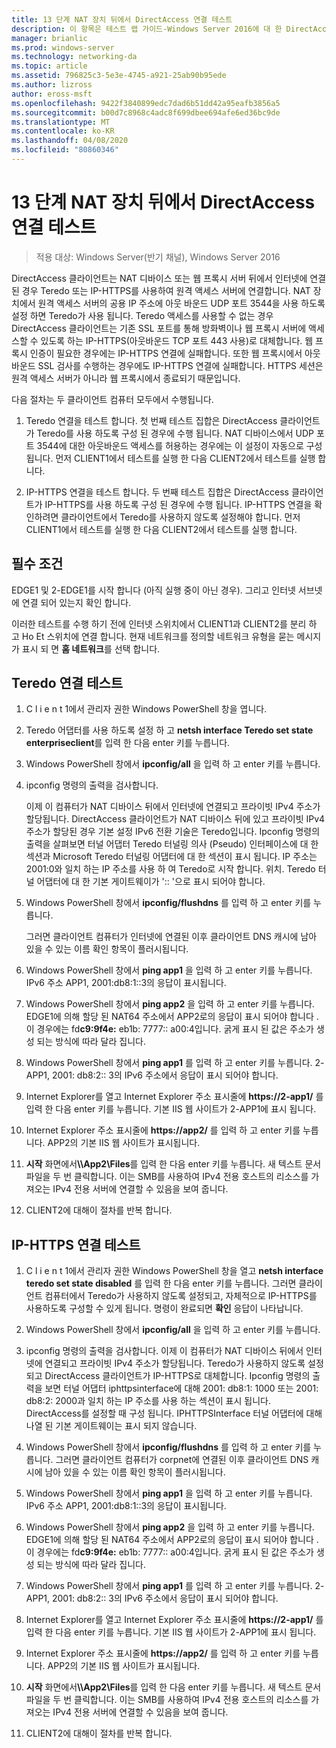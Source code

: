 ```yaml
---
title: 13 단계 NAT 장치 뒤에서 DirectAccess 연결 테스트
description: 이 항목은 테스트 랩 가이드-Windows Server 2016에 대 한 DirectAccess 멀티 사이트 배포 시연의 일부입니다.
manager: brianlic
ms.prod: windows-server
ms.technology: networking-da
ms.topic: article
ms.assetid: 796825c3-5e3e-4745-a921-25ab90b95ede
ms.author: lizross
author: eross-msft
ms.openlocfilehash: 9422f3840899edc7dad6b51dd42a95eafb3856a5
ms.sourcegitcommit: b00d7c8968c4adc8f699dbee694afe6ed36bc9de
ms.translationtype: MT
ms.contentlocale: ko-KR
ms.lasthandoff: 04/08/2020
ms.locfileid: "80860346"
---
```

# <a name="step-13-test-directaccess-connectivity-from-behind-a-nat-device"></a>13 단계 NAT 장치 뒤에서 DirectAccess 연결 테스트

>적용 대상: Windows Server(반기 채널), Windows Server 2016

DirectAccess 클라이언트는 NAT 디바이스 또는 웹 프록시 서버 뒤에서 인터넷에 연결된 경우 Teredo 또는 IP-HTTPS를 사용하여 원격 액세스 서버에 연결합니다. NAT 장치에서 원격 액세스 서버의 공용 IP 주소에 아웃 바운드 UDP 포트 3544을 사용 하도록 설정 하면 Teredo가 사용 됩니다. Teredo 액세스를 사용할 수 없는 경우 DirectAccess 클라이언트는 기존 SSL 포트를 통해 방화벽이나 웹 프록시 서버에 액세스할 수 있도록 하는 IP-HTTPS(아웃바운드 TCP 포트 443 사용)로 대체합니다. 웹 프록시 인증이 필요한 경우에는 IP-HTTPS 연결에 실패합니다. 또한 웹 프록시에서 아웃바운드 SSL 검사를 수행하는 경우에도 IP-HTTPS 연결에 실패합니다. HTTPS 세션은 원격 액세스 서버가 아니라 웹 프록시에서 종료되기 때문입니다.  
  
다음 절차는 두 클라이언트 컴퓨터 모두에서 수행됩니다.  
  
1. Teredo 연결을 테스트 합니다. 첫 번째 테스트 집합은 DirectAccess 클라이언트가 Teredo를 사용 하도록 구성 된 경우에 수행 됩니다. NAT 디바이스에서 UDP 포트 3544에 대한 아웃바운드 액세스를 허용하는 경우에는 이 설정이 자동으로 구성됩니다. 먼저 CLIENT1에서 테스트를 실행 한 다음 CLIENT2에서 테스트를 실행 합니다.  
  
2. IP-HTTPS 연결을 테스트 합니다. 두 번째 테스트 집합은 DirectAccess 클라이언트가 IP-HTTPS를 사용 하도록 구성 된 경우에 수행 됩니다. IP-HTTPS 연결을 확인하려면 클라이언트에서 Teredo를 사용하지 않도록 설정해야 합니다. 먼저 CLIENT1에서 테스트를 실행 한 다음 CLIENT2에서 테스트를 실행 합니다.  
  
## <a name="prerequisites"></a>필수 조건  
EDGE1 및 2-EDGE1를 시작 합니다 (아직 실행 중이 아닌 경우). 그리고 인터넷 서브넷에 연결 되어 있는지 확인 합니다.  
  
이러한 테스트를 수행 하기 전에 인터넷 스위치에서 CLIENT1과 CLIENT2를 분리 하 고 Ho Et 스위치에 연결 합니다. 현재 네트워크를 정의할 네트워크 유형을 묻는 메시지가 표시 되 면 **홈 네트워크**를 선택 합니다.  
  
## <a name="test-teredo-connectivity"></a><a name="TeredoCLIENT1"></a>Teredo 연결 테스트  
  
1. C l i e n t 1에서 관리자 권한 Windows PowerShell 창을 엽니다.  
  
2. Teredo 어댑터를 사용 하도록 설정 하 고 **netsh interface Teredo set state enterpriseclient**를 입력 한 다음 enter 키를 누릅니다.  
  
3. Windows PowerShell 창에서 **ipconfig/all** 을 입력 하 고 enter 키를 누릅니다.  
  
4. ipconfig 명령의 출력을 검사합니다.  
  
   이제 이 컴퓨터가 NAT 디바이스 뒤에서 인터넷에 연결되고 프라이빗 IPv4 주소가 할당됩니다. DirectAccess 클라이언트가 NAT 디바이스 뒤에 있고 프라이빗 IPv4 주소가 할당된 경우 기본 설정 IPv6 전환 기술은 Teredo입니다. Ipconfig 명령의 출력을 살펴보면 터널 어댑터 Teredo 터널링 의사 (Pseudo) 인터페이스에 대 한 섹션과 Microsoft Teredo 터널링 어댑터에 대 한 섹션이 표시 됩니다. IP 주소는 2001:0와 일치 하는 IP 주소를 사용 하 여 Teredo로 시작 합니다. 위치. Teredo 터널 어댑터에 대 한 기본 게이트웨이가 ':: '으로 표시 되어야 합니다.  
  
5. Windows PowerShell 창에서 **ipconfig/flushdns** 를 입력 하 고 enter 키를 누릅니다.  
  
   그러면 클라이언트 컴퓨터가 인터넷에 연결된 이후 클라이언트 DNS 캐시에 남아 있을 수 있는 이름 확인 항목이 플러시됩니다.  
  
6. Windows PowerShell 창에서 **ping app1** 을 입력 하 고 enter 키를 누릅니다. IPv6 주소 APP1, 2001:db8:1::3의 응답이 표시됩니다.  
  
7. Windows PowerShell 창에서 **ping app2** 을 입력 하 고 enter 키를 누릅니다. EDGE1에 의해 할당 된 NAT64 주소에서 APP2로의 응답이 표시 되어야 합니다 .이 경우에는 fd**c9:9f4e:** eb1b: 7777:: a00:4입니다. 굵게 표시 된 값은 주소가 생성 되는 방식에 따라 달라 집니다.  
  
8. Windows PowerShell 창에서 **ping app1** 를 입력 하 고 enter 키를 누릅니다. 2-APP1, 2001: db8:2:: 3의 IPv6 주소에서 응답이 표시 되어야 합니다.  
  
9. Internet Explorer를 열고 Internet Explorer 주소 표시줄에 **https://2-app1/** 를 입력 한 다음 enter 키를 누릅니다. 기본 IIS 웹 사이트가 2-APP1에 표시 됩니다.  
  
10. Internet Explorer 주소 표시줄에 **https://app2/** 를 입력 하 고 enter 키를 누릅니다. APP2의 기본 IIS 웹 사이트가 표시됩니다.  
  
11. **시작** 화면에서<strong>\\\App2\Files</strong>를 입력 한 다음 enter 키를 누릅니다. 새 텍스트 문서 파일을 두 번 클릭합니다. 이는 SMB를 사용하여 IPv4 전용 호스트의 리소스를 가져오는 IPv4 전용 서버에 연결할 수 있음을 보여 줍니다.  
  
12. CLIENT2에 대해이 절차를 반복 합니다.  
  
## <a name="test-ip-https-connectivity"></a><a name="IPHTTPS_CLIENT1"></a>IP-HTTPS 연결 테스트  
  
1. C l i e n t 1에서 관리자 권한 Windows PowerShell 창을 열고 **netsh interface teredo set state disabled** 를 입력 한 다음 enter 키를 누릅니다. 그러면 클라이언트 컴퓨터에서 Teredo가 사용하지 않도록 설정되고, 자체적으로 IP-HTTPS를 사용하도록 구성할 수 있게 됩니다. 명령이 완료되면 **확인** 응답이 나타납니다.  
  
2. Windows PowerShell 창에서 **ipconfig/all** 을 입력 하 고 enter 키를 누릅니다.  
  
3. ipconfig 명령의 출력을 검사합니다. 이제 이 컴퓨터가 NAT 디바이스 뒤에서 인터넷에 연결되고 프라이빗 IPv4 주소가 할당됩니다. Teredo가 사용하지 않도록 설정되고 DirectAccess 클라이언트가 IP-HTTPS로 대체합니다. Ipconfig 명령의 출력을 보면 터널 어댑터 iphttpsinterface에 대해 2001: db8:1: 1000 또는 2001: db8:2: 2000과 일치 하는 IP 주소를 사용 하는 섹션이 표시 됩니다. DirectAccess를 설정할 때 구성 됩니다. IPHTTPSInterface 터널 어댑터에 대해 나열 된 기본 게이트웨이는 표시 되지 않습니다.  
  
4. Windows PowerShell 창에서 **ipconfig/flushdns** 를 입력 하 고 enter 키를 누릅니다. 그러면 클라이언트 컴퓨터가 corpnet에 연결된 이후 클라이언트 DNS 캐시에 남아 있을 수 있는 이름 확인 항목이 플러시됩니다.  
  
5. Windows PowerShell 창에서 **ping app1** 을 입력 하 고 enter 키를 누릅니다. IPv6 주소 APP1, 2001:db8:1::3의 응답이 표시됩니다.  
  
6. Windows PowerShell 창에서 **ping app2** 을 입력 하 고 enter 키를 누릅니다. EDGE1에 의해 할당 된 NAT64 주소에서 APP2로의 응답이 표시 되어야 합니다 .이 경우에는 fd**c9:9f4e:** eb1b: 7777:: a00:4입니다. 굵게 표시 된 값은 주소가 생성 되는 방식에 따라 달라 집니다.  
  
7. Windows PowerShell 창에서 **ping app1** 를 입력 하 고 enter 키를 누릅니다. 2-APP1, 2001: db8:2:: 3의 IPv6 주소에서 응답이 표시 되어야 합니다.  
  
8. Internet Explorer를 열고 Internet Explorer 주소 표시줄에 **https://2-app1/** 를 입력 한 다음 enter 키를 누릅니다. 기본 IIS 웹 사이트가 2-APP1에 표시 됩니다.  
  
9. Internet Explorer 주소 표시줄에 **https://app2/** 를 입력 하 고 enter 키를 누릅니다. APP2의 기본 IIS 웹 사이트가 표시됩니다.  
  
10. **시작** 화면에서<strong>\\\App2\Files</strong>를 입력 한 다음 enter 키를 누릅니다. 새 텍스트 문서 파일을 두 번 클릭합니다. 이는 SMB를 사용하여 IPv4 전용 호스트의 리소스를 가져오는 IPv4 전용 서버에 연결할 수 있음을 보여 줍니다.  
  
11. CLIENT2에 대해이 절차를 반복 합니다.  
  


